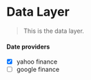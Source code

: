 # Data Layer 

> This is the data layer.

#### Date providers 

- [x] yahoo finance
- [ ] google finance
